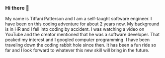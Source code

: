 ### Hi there 👋
My name is Tiffani Patterson and I am a self-taught software engineer. I have been on this coding adventure for about 2 years now. My background is in HR and I fell into coding by accident. I was watching a video on YouTube and the creator mentioned that he was a software developer. That peaked my interest and I googled computer programming. I have been traveling down the coding rabbit hole since then. It has been a fun ride so far and I look forward to whatever this new skill will bring in the future.

 

<!--
**tpatter1981/tpatter1981** is a ✨ _special_ ✨ repository because its `README.md` (this file) appears on your GitHub profile.

Here are some ideas to get you started:

- 🔭 I’m currently working on ...
- 🌱 I’m currently learning ...
- 👯 I’m looking to collaborate on ...
- 🤔 I’m looking for help with ...
- 💬 Ask me about ...
- 📫 How to reach me: ...
- 😄 Pronouns: ...
- ⚡ Fun fact: ...
-->
